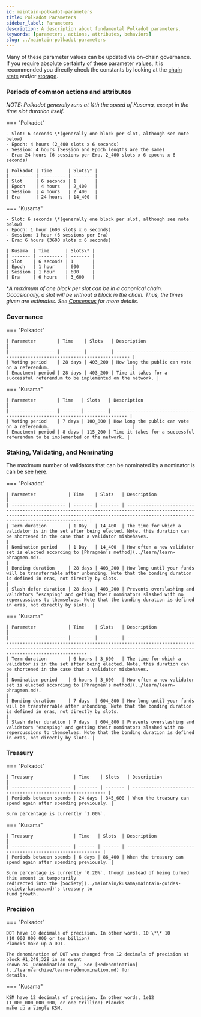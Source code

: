```yaml
---
id: maintain-polkadot-parameters
title: Polkadot Parameters
sidebar_label: Parameters
description: A description about fundamental Polkadot parameters.
keywords: [parameters, actions, attributes, behaviors]
slug: ../maintain-polkadot-parameters
---
```


Many of these parameter values can be updated via on-chain governance. If you require absolute
certainty of these parameter values, it is recommended you directly check the constants by looking
at the [chain state](https://polkadot.js.org/apps/#/chainstate/constants) and/or
[storage](https://polkadot.js.org/apps/#/chainstate).

### Periods of common actions and attributes

_NOTE: Polkadot generally runs at &frac14;th the speed of Kusama, except in the time slot duration
itself._

=== "Polkadot"

    - Slot: 6 seconds \*(generally one block per slot, although see note below)
    - Epoch: 4 hours (2_400 slots x 6 seconds)
    - Session: 4 hours (Session and Epoch lengths are the same)
    - Era: 24 hours (6 sessions per Era, 2_400 slots x 6 epochs x 6 seconds)

    | Polkadot | Time      | Slots\* |
    | -------- | --------- | ------- |
    | Slot     | 6 seconds | 1       |
    | Epoch    | 4 hours   | 2_400   |
    | Session  | 4 hours   | 2_400   |
    | Era      | 24 hours  | 14_400  |

=== "Kusama"

    - Slot: 6 seconds \*(generally one block per slot, although see note below)
    - Epoch: 1 hour (600 slots x 6 seconds)
    - Session: 1 hour (6 sessions per Era)
    - Era: 6 hours (3600 slots x 6 seconds)

    | Kusama  | Time      | Slots\* |
    | ------- | --------- | ------- |
    | Slot    | 6 seconds | 1       |
    | Epoch   | 1 hour    | 600     |
    | Session | 1 hour    | 600     |
    | Era     | 6 hours   | 3_600   |

\*_A maximum of one block per slot can be in a canonical chain. Occasionally, a slot will be without
a block in the chain. Thus, the times given are *estimates*. See
[Consensus](../learn/learn-consensus.md) for more details._

### Governance

=== "Polkadot"

    | Parameter        | Time    | Slots   | Description                                                                 |
    | ---------------- | ------- | ------- | --------------------------------------------------------------------------- |
    | Voting period    | 28 days | 403_200 | How long the public can vote on a referendum.                               |
    | Enactment period | 28 days | 403_200 | Time it takes for a successful referendum to be implemented on the network. |

=== "Kusama"

    | Parameter        | Time   | Slots   | Description                                                                 |
    | ---------------- | ------ | ------- | --------------------------------------------------------------------------- |
    | Voting period    | 7 days | 100_800 | How long the public can vote on a referendum.                               |
    | Enactment period | 8 days | 115_200 | Time it takes for a successful referendum to be implemented on the network. |

### Staking, Validating, and Nominating

The maximum number of validators that can be nominated by a nominator is can be see
[here](../general/chain-state-values.md).

=== "Polkadot"

    | Parameter            | Time    | Slots   | Description                                                                                                                                                                                         |
    | -------------------- | ------- | ------- | --------------------------------------------------------------------------------------------------------------------------------------------------------------------------------------------------- |
    | Term duration        | 1 Day   | 14_400  | The time for which a validator is in the set after being elected. Note, this duration can be shortened in the case that a validator misbehaves.                                                     |
    | Nomination period    | 1 Day   | 14_400  | How often a new validator set is elected according to [Phragmén's method](../learn/learn-phragmen.md).                                                                                              |
    | Bonding duration     | 28 days | 403_200 | How long until your funds will be transferrable after unbonding. Note that the bonding duration is defined in eras, not directly by slots.                                                          |
    | Slash defer duration | 28 days | 403_200 | Prevents overslashing and validators "escaping" and getting their nominators slashed with no repercussions to themselves. Note that the bonding duration is defined in eras, not directly by slots. |

=== "Kusama"

    | Parameter            | Time    | Slots   | Description                                                                                                                                                                                         |
    | -------------------- | ------- | ------- | --------------------------------------------------------------------------------------------------------------------------------------------------------------------------------------------------- |
    | Term duration        | 6 hours | 3_600   | The time for which a validator is in the set after being elected. Note, this duration can be shortened in the case that a validator misbehaves.                                                     |
    | Nomination period    | 6 hours | 3_600   | How often a new validator set is elected according to [Phragmén's method](../learn/learn-phragmen.md).                                                                                              |
    | Bonding duration     | 7 days  | 604_800 | How long until your funds will be transferrable after unbonding. Note that the bonding duration is defined in eras, not directly by slots.                                                          |
    | Slash defer duration | 7 days  | 604_800 | Prevents overslashing and validators "escaping" and getting their nominators slashed with no repercussions to themselves. Note that the bonding duration is defined in eras, not directly by slots. |

### Treasury

=== "Polkadot"

    | Treasury               | Time    | Slots   | Description                                                  |
    | ---------------------- | ------- | ------- | ------------------------------------------------------------ |
    | Periods between spends | 24 days | 345_600 | When the treasury can spend again after spending previously. |

    Burn percentage is currently `1.00%`.

=== "Kusama"

    | Treasury               | Time   | Slots  | Description                                                  |
    | ---------------------- | ------ | ------ | ------------------------------------------------------------ |
    | Periods between spends | 6 days | 86_400 | When the treasury can spend again after spending previously. |

    Burn percentage is currently `0.20%`, though instead of being burned this amount is temporarily
    redirected into the [Society](../maintain/kusama/maintain-guides-society-kusama.md)'s treasury to
    fund growth.

### Precision

=== "Polkadot"

    DOT have 10 decimals of precision. In other words, 10 \*\* 10 (10_000_000_000 or ten billion)
    Plancks make up a DOT.

    The denomination of DOT was changed from 12 decimals of precision at block #1,248,328 in an event
    known as _Denomination Day_. See [Redenomination](../learn/archive/learn-redenomination.md) for
    details.

=== "Kusama"

    KSM have 12 decimals of precision. In other words, 1e12 (1_000_000_000_000, or one trillion) Plancks
    make up a single KSM.
